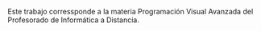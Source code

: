 Este trabajo corressponde a la materia Programación Visual Avanzada del Profesorado de Informática a Distancia.

